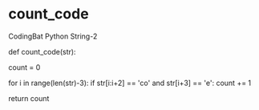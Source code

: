 # count_code
CodingBat Python String-2

def count_code(str):
  
  count = 0
  
  for i in range(len(str)-3):
    if str[i:i+2] == 'co' and str[i+3] == 'e':
      count += 1

  return count
